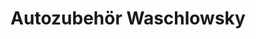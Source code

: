 ---
title: "Autozubehör Waschlowsky"
url: /geilenkirchen/autozubehoer-waschlowsky/
shop: Autoteile
---